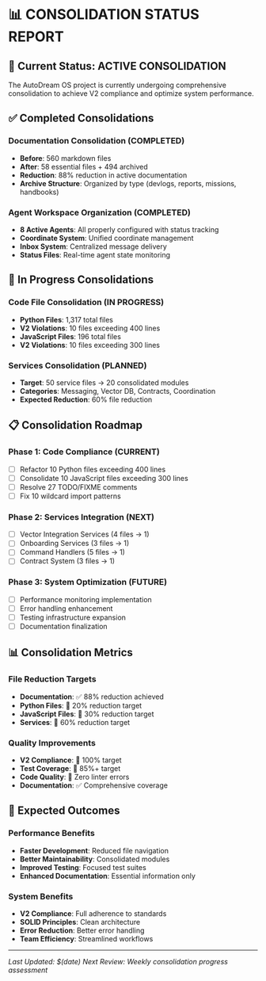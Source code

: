 # 📊 **CONSOLIDATION STATUS REPORT**

## 🎯 **Current Status: ACTIVE CONSOLIDATION**

The AutoDream OS project is currently undergoing comprehensive consolidation to achieve V2 compliance and optimize system performance.

## ✅ **Completed Consolidations**

### **Documentation Consolidation** (COMPLETED)
- **Before**: 560 markdown files
- **After**: 58 essential files + 494 archived
- **Reduction**: 88% reduction in active documentation
- **Archive Structure**: Organized by type (devlogs, reports, missions, handbooks)

### **Agent Workspace Organization** (COMPLETED)
- **8 Active Agents**: All properly configured with status tracking
- **Coordinate System**: Unified coordinate management
- **Inbox System**: Centralized message delivery
- **Status Files**: Real-time agent state monitoring

## 🔄 **In Progress Consolidations**

### **Code File Consolidation** (IN PROGRESS)
- **Python Files**: 1,317 total files
- **V2 Violations**: 10 files exceeding 400 lines
- **JavaScript Files**: 196 total files  
- **V2 Violations**: 10 files exceeding 300 lines

### **Services Consolidation** (PLANNED)
- **Target**: 50 service files → 20 consolidated modules
- **Categories**: Messaging, Vector DB, Contracts, Coordination
- **Expected Reduction**: 60% file reduction

## 📋 **Consolidation Roadmap**

### **Phase 1: Code Compliance** (CURRENT)
- [ ] Refactor 10 Python files exceeding 400 lines
- [ ] Consolidate 10 JavaScript files exceeding 300 lines
- [ ] Resolve 27 TODO/FIXME comments
- [ ] Fix 10 wildcard import patterns

### **Phase 2: Services Integration** (NEXT)
- [ ] Vector Integration Services (4 files → 1)
- [ ] Onboarding Services (3 files → 1)
- [ ] Command Handlers (5 files → 1)
- [ ] Contract System (3 files → 1)

### **Phase 3: System Optimization** (FUTURE)
- [ ] Performance monitoring implementation
- [ ] Error handling enhancement
- [ ] Testing infrastructure expansion
- [ ] Documentation finalization

## 📊 **Consolidation Metrics**

### **File Reduction Targets**
- **Documentation**: ✅ 88% reduction achieved
- **Python Files**: 🎯 20% reduction target
- **JavaScript Files**: 🎯 30% reduction target
- **Services**: 🎯 60% reduction target

### **Quality Improvements**
- **V2 Compliance**: 🎯 100% target
- **Test Coverage**: 🎯 85%+ target
- **Code Quality**: 🎯 Zero linter errors
- **Documentation**: ✅ Comprehensive coverage

## 🚀 **Expected Outcomes**

### **Performance Benefits**
- **Faster Development**: Reduced file navigation
- **Better Maintainability**: Consolidated modules
- **Improved Testing**: Focused test suites
- **Enhanced Documentation**: Essential information only

### **System Benefits**
- **V2 Compliance**: Full adherence to standards
- **SOLID Principles**: Clean architecture
- **Error Reduction**: Better error handling
- **Team Efficiency**: Streamlined workflows

---
*Last Updated: $(date)*
*Next Review: Weekly consolidation progress assessment*